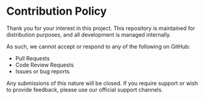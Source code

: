 # Contribution Policy

Thank you for your interest in this project. This repository is maintained for distribution purposes, and all development is managed internally.

As such, we cannot accept or respond to any of the following on GitHub:
* Pull Requests
* Code Review Requests
* Issues or bug reports

Any submissions of this nature will be closed. If you require support or wish to provide feedback, please use our official support channels.
